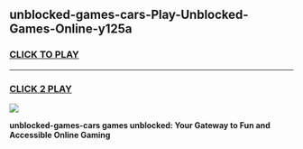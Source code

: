 
## unblocked-games-cars-Play-Unblocked-Games-Online-y125a
<h3>
<a href="https://premium76.site?title=unblocked-games-cars&ref=25A">CLICK TO PLAY</a></h3>
<hr>

<h3>
<a href="https://premium76.site?title=unblocked-games-cars&ref=25A">CLICK 2 PLAY</a>
  
</h3>

<a href="https://premium76.site?title=unblocked-games-cars&ref=25A"><img src="https://clearcache.store/games.png"></a>


**unblocked-games-cars games unblocked: Your Gateway to Fun and Accessible Online Gaming**
